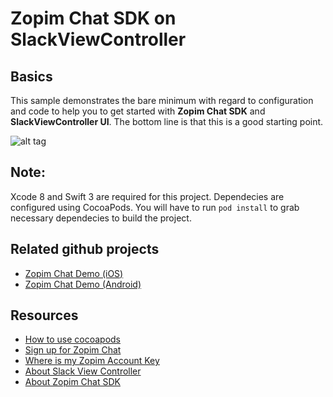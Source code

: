 # Zopim Chat SDK on SlackViewController

## Basics
This sample demonstrates the bare minimum with regard to configuration and code to help you to get started with **Zopim Chat SDK** and **SlackViewController UI**. The bottom line is that this is a good starting point.

![alt tag](https://media.giphy.com/media/M0lquxEmkO7yU/giphy.gif)

## Note:
Xcode 8 and Swift 3 are required for this project. Dependecies are configured using CocoaPods. You will have to run `pod install` to grab necessary dependecies to build the project.

## Related github projects
* [Zopim Chat Demo (iOS)](https://github.com/zendesk/ios_sdk_demo_apps/tree/master/ChatAPISampleApp#chat-sdk-api-demo)
* [Zopim Chat Demo (Android)](https://github.com/zendesk/android_sdk_demo_apps/tree/master/chat_api_sample)

## Resources
* [How to use cocoapods](https://guides.cocoapods.org/using/getting-started.html)
* [Sign up for Zopim Chat](https://www.zopim.com)
* [Where is my Zopim Account Key](https://developer.zendesk.com/embeddables/docs/ios-chat-sdk/setup#initializing-the-chat-sdk)
* [About Slack View Controller](https://github.com/slackhq/SlackTextViewController#slacktextviewcontroller)
* [About Zopim Chat SDK](https://github.com/zendesk/zendesk_sdk_chat_ios#zopim-mobile-sdk-for-ios-1321)



